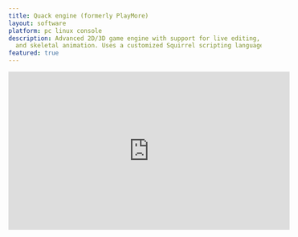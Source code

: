 ```yaml
---
title: Quack engine (formerly PlayMore)
layout: software
platform: pc linux console
description: Advanced 2D/3D game engine with support for live editing, live coding,
  and skeletal animation. Uses a customized Squirrel scripting language
featured: true
---
```


<iframe width="560" height="315" src="https://www.youtube.com/embed/qpiVEcjV1y0" frameborder="0" allow="autoplay; encrypted-media" allowfullscreen></iframe>